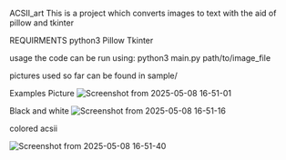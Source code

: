 ACSII_art
This is a project which converts images to text with the aid of pillow and tkinter

REQUIRMENTS
python3 
Pillow
Tkinter

usage
the code can be run using: python3 main.py path/to/image_file

pictures used so far can be found in sample/

Examples
Picture 
![Screenshot from 2025-05-08 16-51-01](https://github.com/user-attachments/assets/c66ba65a-2b7a-4798-a065-4c8d5a584a3c)

Black and white 
![Screenshot from 2025-05-08 16-51-16](https://github.com/user-attachments/assets/77996b67-b738-4c61-9e0c-7308ed150d35)

colored acsii 

![Screenshot from 2025-05-08 16-51-40](https://github.com/user-attachments/assets/c72e1784-0c7b-4742-ac16-5ed124ea1c4d)

